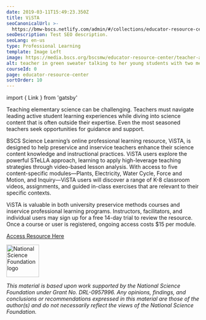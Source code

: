 ```yaml
---
date: 2019-03-11T15:49:23.350Z
title: ViSTA
seoCanonicalUrl: >-
  https://bmw-bscs.netlify.com/admin/#/collections/educator-resource-center/vista
seoDescription: Test SEO description.
seoLang: en-us
type: Professional Learning
template: Image Left
image: https://media.bscs.org/bscsmw/educator-resource-center/teacher-and-students-in-class.jpg
alt: teacher in green sweater talking to her young students with two men filming her teach
courseId: 0
page: educator-resource-center
sortOrder: 10
---
```


import { Link } from 'gatsby'

Teaching elementary science can be challenging. Teachers must navigate leading active student learning experiences while diving into science content that is often outside their expertise. Even the most seasoned teachers seek opportunities for guidance and support.

BSCS Science Learning’s online professional learning resource, ViSTA, is designed to help preservice and inservice teachers enhance their science content knowledge and instructional practices. ViSTA users explore the powerful <Link to="/our-work/rd-programs/stella-science-teachers-learning-from-lesson-analysis">STeLLA</Link> approach, learning to apply high-leverage teaching strategies through video-based lesson analysis. With access to five content-specific modules—Plants, Electricity, Water Cycle, Force and Motion, and Inquiry—ViSTA users will discover a range of K-8 classroom videos, assignments, and guided in-class exercises that are relevant to their specific contexts. 

ViSTA is valuable in both university preservice methods courses and inservice professional learning programs. Instructors, facilitators, and individual users may sign up for a free 14-day trial to review the resource. Once a course or user is registered, ongoing access costs $15 per module. 

<a class="btn btn-outline-secondary" href="http://vista.bscs.org/" target="_blank" rel="noopener noreferrer">Access Resource Here</a>

<div class="d-flex justify-content-center">
  <div class="p-2">
    <a href="https://www.nsf.gov" target="_blank" rel="noopener noreferrer">
      <img src="/assets/nsf_logo.svg" alt="National Science Foundation logo" style="height: 85px;" />
    </a>
  </div>

  <p class="p-2"><em>This material is based upon work supported by the National Science Foundation under Grant No. DRL-0957996. Any opinions, findings, and conclusions or recommendations expressed in this material are those of the author(s) and do not necessarily reflect the views of the National Science Foundation.</em></p>
</div>